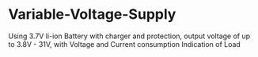 # Variable-Voltage-Supply
Using 3.7V li-ion Battery with charger and protection, output voltage of up to 3.8V - 31V, with Voltage and Current consumption Indication of Load
![]()
